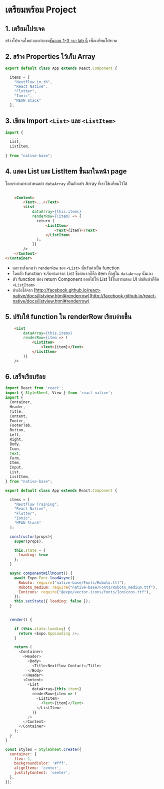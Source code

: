 
# เตรียมพร้อม Project

## 1. เตรียมโปรเจค

สร้างโปรเจคใหม่ และทำตาม[ขั้นตอน 1-3 จาก lab นี้](https://teerasej.github.io/react-native-walkthrough/practice/1-vat7/) เพื่อเตรียมโปรเจค

## 2. สร้าง Properties ไว้เก็บ Array 

```js
export default class App extends React.Component {

  items = [
    "Nextflow.in.th",
    "React Native",
    "Flutter",
    "Ionic",
    "MEAN Stack"
  ];

```

## 3. เขียน Import `<List>` และ `<ListItem>` 

```js
import {
  ...,
  List,
  ListItem,
  
} from "native-base";
```

## 4. แสดง List และ ListItem ขึ้นมาในหน้า page


โดยเราสามารถกำหนดค่า `dataArray` เป็นตัวแปร Array ที่เราใช้เตรียมไว้ได้

```html
     
    <Content>
        <Text>...</Text>
        <List
            dataArray={this.items}
            renderRow={(item) => {
              return (
                  <ListItem>
                      <Text>{item}</Text>
                  </ListItem>
              );
            }}
        />
    </Content>
</Container>
```

- และจะสังเกตว่า `renderRow` ของ `<List>` นั้นรับค่าเป็น function 
- โดยตัว function จะรับค่ามาจาก List ซึ่งค่าแรกก็คือ item ที่อยู่ใน `dataArray` นั่นเอง
- ตัว function ต้อง return Component ออกไปให้ List ใช้ในการแสดง UI ปกติแล้วก็คือ `<ListItem>`
- อ้างอิงได้จาก [http://facebook.github.io/react-native/docs/listview.html#renderrow](http://facebook.github.io/react-native/docs/listview.html#renderrow)

## 5. ปรับให้ function ใน renderRow เรียบง่ายขึ้น

```html
    <List
        dataArray={this.items}
        renderRow={item => (
            <ListItem>
                <Text>{item}</Text>
            </ListItem>
        )}
    />
```

## 6. เสร็จเรียบร้อย

```js
import React from 'react';
import { StyleSheet, View } from 'react-native';
import {
  Container,
  Header,
  Title,
  Content,
  Footer,
  FooterTab,
  Button,
  Left,
  Right,
  Body,
  Icon,
  Text,
  Form,
  Item,
  Input,
  List,
  ListItem,
} from "native-base";

export default class App extends React.Component {

  items = [
    "Nextflow Training",
    "React Native",
    "Flutter",
    "Ionic",
    "MEAN Stack"
  ];

  constructor(props){
    super(props);

    this.state = {
      loading: true
    };
  }

  async componentWillMount() {
    await Expo.Font.loadAsync({
      Roboto: require("native-base/Fonts/Roboto.ttf"),
      Roboto_medium: require("native-base/Fonts/Roboto_medium.ttf"),
      Ionicons: require("@expo/vector-icons/fonts/Ionicons.ttf"),
    });
    this.setState({ loading: false });
  }
  

  render() {

    if (this.state.loading) {
      return <Expo.AppLoading />;
    }

    return (
      <Container>
        <Header>
          <Body>
            <Title>Nextflow Contact</Title>
          </Body>
        </Header>
        <Content>
          <List
            dataArray={this.items}
            renderRow={item => (
              <ListItem>
                <Text>{item}</Text>
              </ListItem>
            )}
          />
        </Content>
      </Container>
    );
  }
}

const styles = StyleSheet.create({
  container: {
    flex: 1,
    backgroundColor: '#fff',
    alignItems: 'center',
    justifyContent: 'center',
  },
});


```
